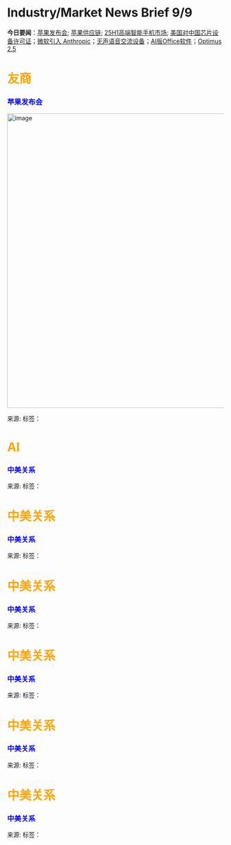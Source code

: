# Industry/Market News Brief 9/9

**今日要闻**：[苹果发布会](#1); [苹果供应链](#2); [25H1高端智能手机市场](#3); [美国对中国芯片设备许可证](#4)；[微软引入 Anthropic](#5)；[无声语音交流设备](#6)；[AI版Office软件](#7)；[Optimus 2.5](#8)

# <span style="color:Orange;">友商</span>

<a name="1"></a>

### <span style="color:blue;">苹果发布会</span>

<img width="885" height="686" alt="image" src="https://github.com/user-attachments/assets/dbee83b3-2726-4bdb-bfac-be45b8059273" />



来源: []()
标签：`` `` 

# <span style="color:Orange;">AI</span>

<a name="2"></a>

### <span style="color:blue;">中美关系</span>



来源: []()
标签：`` `` 

# <span style="color:Orange;">中美关系</span>

<a name="3"></a>

### <span style="color:blue;">中美关系</span>



来源: []()
标签：`` `` 

# <span style="color:Orange;">中美关系</span>

<a name="4"></a>

### <span style="color:blue;">中美关系</span>



来源: []()
标签：`` `` 

# <span style="color:Orange;">中美关系</span>

<a name="5"></a>

### <span style="color:blue;">中美关系</span>



来源: []()
标签：`` `` 

# <span style="color:Orange;">中美关系</span>

<a name="6"></a>

### <span style="color:blue;">中美关系</span>



来源: []()
标签：`` `` 

# <span style="color:Orange;">中美关系</span>

<a name="7"></a>

### <span style="color:blue;">中美关系</span>



来源: []()
标签：`` `` 

